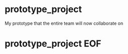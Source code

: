 # prototype_project
My prototype that the entire team will now collaborate on

# prototype_project EOF
